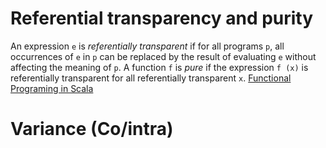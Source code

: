 Referential transparency and purity
===================================
An expression `e` is _referentially transparent_ if for all programs `p`, all occurrences of `e` in `p` can be replaced by the result of evaluating `e` without affecting the meaning of `p`. A function `f` is _pure_ if the expression `f (x)` is referentially transparent for all referentially transparent `x`.
[Functional Programing in Scala](http://www.manning.com/bjarnason/)

Variance (Co/intra)
===================
